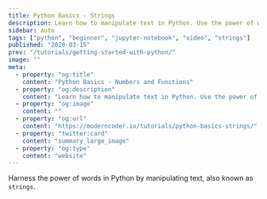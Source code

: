 ```yaml
---
title: Python Basics - Strings
description: Learn how to manipulate text in Python. Use the power of words!
sidebar: auto
tags: ["python", "beginner", "jupyter-notebook", "video", "strings"]
published: "2020-03-15"
prev: "/tutorials/getting-started-with-python/"
image: ""
meta:
  - property: "og:title"
    content: "Python Basics - Numbers and Functions"
  - property: "og:description"
    content: "Learn how to manipulate text in Python. Use the power of words!"
  - property: "og:image"
    content: ""
  - property: "og:url"
    content: "https://moderncoder.io/tutorials/python-basics-strings/"
  - property: "twitter:card"
    content: "summary_large_image"
  - property: "og:type"
    content: "website"
---
```


<ArticleTitle />
<TagLinks />

Harness the power of words in Python by manipulating text, also known as
`strings`. 

<!-- more -->

